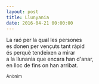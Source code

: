 ```yaml
---
layout: post
title: Llunyania
date: 2016-04-21 00:00:00
---
```


La raó per la qual les persones<br />
es donen per vençuts tant ràpid<br />
és perquè tendeixen a mirar<br />
a la llunania que encara han d'anar,<br />
en lloc de fins on han arribat.<br />

<small>Anònim</small>


